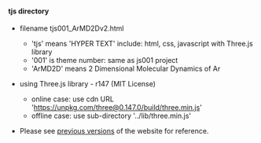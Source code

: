 #### tjs directory

 - filename tjs001_ArMD2Dv2.html
    - 'tjs' means 'HYPER TEXT' include: html, css, javascript with Three.js library
    - '001' is theme number: same as js001 project
    - 'ArMD2D' means 2 Dimensional Molecular Dynamics of Ar
    
 - using Three.js library - r147 (MIT License)
   - online case: use cdn URL 'https://unpkg.com/three@0.147.0/build/three.min.js'
   - offline case: use sub-directory '../lib/three.min.js'

 - Please see
   [previous versions](https://github.com/mike1336git/mike1336git.github.io/blob/main/tjs/htmls/indexTJS.html)
    of the website for reference.
